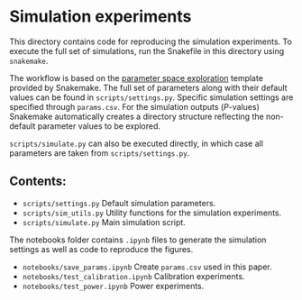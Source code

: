 # Simulation experiments

This directory contains code for reproducing the simulation experiments. To execute the full set of simulations, run the Snakefile in this directory using ``snakemake``.

The workflow is based on the [parameter space exploration](https://snakemake.readthedocs.io/en/stable/snakefiles/rules.html#parameter-space-exploration) template provided by Snakemake. 
The full set of parameters along with their default values can be found in ``scripts/settings.py``. Specific simulation settings are specified through ``params.csv``. For the simulation outputs (_P_-values) Snakemake automatically
creates a directory structure reflecting the non-default parameter values to be explored. 

``scripts/simulate.py`` can also be executed directly, in which case all parameters are taken from ``scripts/settings.py``.

## Contents:

- ``scripts/settings.py`` Default simulation parameters.
- ``scripts/sim_utils.py`` Utility functions for the simulation experiments.
- ``scripts/simulate.py`` Main simulation script. 

The notebooks folder contains ``.ipynb`` files to generate the simulation settings as well as code to reproduce the figures.

- ``notebooks/save_params.ipynb`` Create ``params.csv`` used in this paper.
- ``notebooks/test_calibration.ipynb`` Calibration experiments.
- ``notebooks/test_power.ipynb`` Power experiments.
